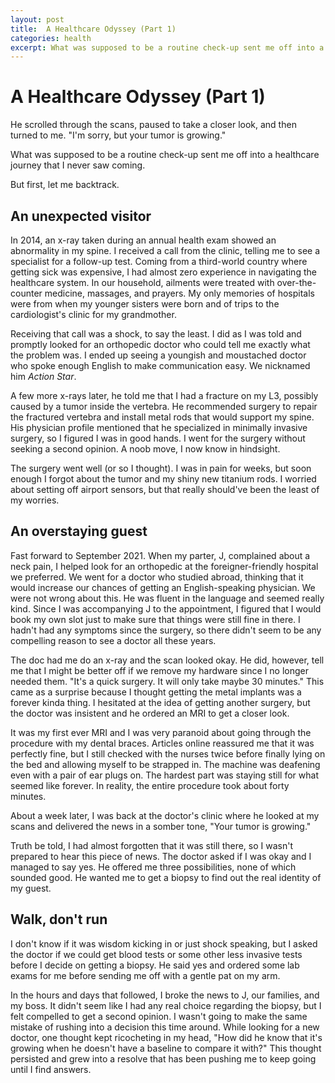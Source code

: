 ```yaml
---
layout: post
title:  A Healthcare Odyssey (Part 1)
categories: health
excerpt: What was supposed to be a routine check-up sent me off into a healthcare journey that I never saw coming.
---
```


# A Healthcare Odyssey (Part 1)

He scrolled through the scans, paused to take a closer look, and then turned to me. "I'm sorry, but your tumor is growing."

What was supposed to be a routine check-up sent me off into a healthcare journey that I never saw coming.

But first, let me backtrack.

## An unexpected visitor
In 2014, an x-ray taken during an annual health exam showed an abnormality in my spine. I received a call from the clinic, telling me to see a specialist for a follow-up test. Coming from a third-world country where getting sick was expensive, I had almost zero experience in navigating the healthcare system. In our household, ailments were treated with over-the-counter medicine, massages, and prayers. My only memories of hospitals were from when my younger sisters were born and of trips to the cardiologist's clinic for my grandmother.

Receiving that call was a shock, to say the least. I did as I was told and promptly looked for an orthopedic doctor who could tell me exactly what the problem was. I ended up seeing a youngish and moustached doctor who spoke enough English to make communication easy. We nicknamed him _Action Star_.

A few more x-rays later, he told me that I had a fracture on my L3, possibly caused by a tumor inside the vertebra. He recommended surgery to repair the fractured vertebra and install metal rods that would support my spine. His physician profile mentioned that he specialized in minimally invasive surgery, so I figured I was in good hands. I went for the surgery without seeking a second opinion. A noob move, I now know in hindsight.

The surgery went well (or so I thought). I was in pain for weeks, but soon enough I forgot about the tumor and my shiny new titanium rods. I worried about setting off airport sensors, but that really should've been the least of my worries.

## An overstaying guest
Fast forward to September 2021. When my parter, J, complained about a neck pain, I helped look for an orthopedic at the foreigner-friendly hospital we preferred. We went for a doctor who studied abroad, thinking that it would increase our chances of getting an English-speaking physician. We were not wrong about this. He was fluent in the language and seemed really kind. Since I was accompanying J to the appointment, I figured that I would book my own slot just to make sure that things were still fine in there. I hadn't had any symptoms since the surgery, so there didn't seem to be any compelling reason to see a doctor all these years.

The doc had me do an x-ray and the scan looked okay. He did, however, tell me that I might be better off if we remove my hardware since I no longer needed them. "It's a quick surgery. It will only take maybe 30 minutes." This came as a surprise because I thought getting the metal implants was a forever kinda thing. I hesitated at the idea of getting another surgery, but the doctor was insistent and he ordered an MRI to get a closer look.

It was my first ever MRI and I was very paranoid about going through the procedure with my dental braces. Articles online reassured me that it was perfectly fine, but I still checked with the nurses twice before finally lying on the bed and allowing myself to be strapped in. The machine was deafening even with a pair of ear plugs on. The hardest part was staying still for what seemed like forever. In reality, the entire procedure took about forty minutes.

About a week later, I was back at the doctor's clinic where he looked at my scans and delivered the news in a somber tone, "Your tumor is growing."

Truth be told, I had almost forgotten that it was still there, so I wasn't prepared to hear this piece of news. The doctor asked if I was okay and I managed to say yes. He offered me three possibilities, none of which sounded good. He wanted me to get a biopsy to find out the real identity of my guest.

## Walk, don't run
I don't know if it was wisdom kicking in or just shock speaking, but I asked the doctor if we could get blood tests or some other less invasive tests before I decide on getting a biopsy. He said yes and ordered some lab exams for me before sending me off with a gentle pat on my arm.

In the hours and days that followed, I broke the news to J, our families, and my boss. It didn't seem like I had any real choice regarding the biopsy, but I felt compelled to get a second opinion. I wasn't going to make the same mistake of rushing into a decision this time around. While looking for a new doctor, one thought kept ricocheting in my head, "How did he know that it's growing when he doesn't have a baseline to compare it with?" This thought persisted and grew into a resolve that has been pushing me to keep going until I find answers.
